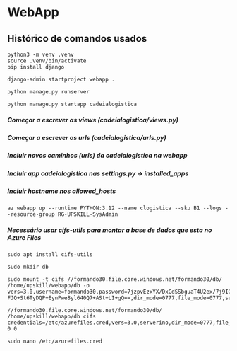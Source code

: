 # WebApp

## Histórico de comandos usados

```
python3 -m venv .venv
source .venv/bin/activate
pip install django
```

```
django-admin startproject webapp .
```

```
python manage.py runserver
```

```
python manage.py startapp cadeialogistica
```

##### Começar a escrever as views (cadeialogistica/views.py)

##### Começar a escrever os urls (cadeialogistica/urls.py)

##### Incluir novos caminhos (urls) da cadeialogistica na webapp

##### Incluir app cadeialogistica nas settings.py -> installed_apps

##### Incluir hostname nos allowed_hosts

```
az webapp up --runtime PYTHON:3.12 --name clogistica --sku B1 --logs --resource-group RG-UPSKILL-SysAdmin
```

##### Necessário usar cifs-utils para montar a base de dados que esta no Azure Files

```
sudo apt install cifs-utils
```

```
sudo mkdir db
```

```
sudo mount -t cifs //formando30.file.core.windows.net/formando30/db/ /home/upskill/webapp/db -o vers=3.0,username=formando30,password=7jzpvEzxYX/DxCdSSbguaT4U2ex/7j9IQViKMqrTJh09bQOXg
FJQ+St6TyDQP+EynPwe8yl640Q7+ASt+LI+gQ==,dir_mode=0777,file_mode=0777,serverino
```

```
//formando30.file.core.windows.net/formando30/db/ /home/upskill/webapp/db cifs credentials=/etc/azurefiles.cred,vers=3.0,serverino,dir_mode=0777,file_mode=0777 0 0
```

```
sudo nano /etc/azurefiles.cred
```